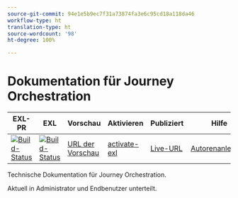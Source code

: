 ```yaml
---
source-git-commit: 94e1e5b9ec7f31a73874fa3e6c95cd18a118da46
workflow-type: ht
translation-type: ht
source-wordcount: '98'
ht-degree: 100%

---
```

# Dokumentation für Journey Orchestration

| EXL-PR | EXL | Vorschau | Aktivieren | Publiziert | Hilfe |
|--- |--- |--- |--- |--- |--- |
| [![Build-Status](https://docs.ci.corp.adobe.com/view/exl-pr/job/journeys.en_pr-exl/badge/icon)](https://docs.ci.corp.adobe.com/view/exl-pr/job/journeys.en_pr-exl/lastBuild/) | [![Build-Status](https://docs.ci.corp.adobe.com/view/exl-pr/job/journeys.en_exl/lastBuild/badge/icon)](https://docs.ci.corp.adobe.com/view/exl-pr/job/journeys.en_exl/lastBuild/lastBuild) | [URL der Vorschau](https://experienceleague.corp.adobe.com/docs/journeys/using/journey-orchestration-home.html?lang=de) | [activate-exl](https://docs.ci.corp.adobe.com/job/activate-exl/build/) | [Live-URL](https://experienceleague.adobe.com/docs/journeys/using/journey-orchestration-home.html?lang=de) | [Autorenanleitung](https://experienceleague.adobe.com/docs/authoring-guide-exl/using/home.html?lang=de) |

Technische Dokumentation für Journey Orchestration.

Aktuell in Administrator und Endbenutzer unterteilt.
